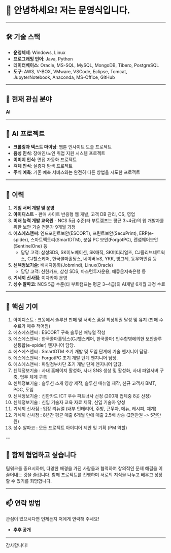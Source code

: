 # 👋 안녕하세요! 저는 문영식입니다.

---

## 🛠️ 기술 스택
- **운영체제**: Windows, Linux
- **프로그래밍 언어**: Java, Python
- **데이터베이스**: Oracle, MS-SQL, MySQL, MongoDB, Tibero, PostgreSQL
- **도구**: AWS, V-BOX, VMware, VSCode, Eclipse, Tomcat, JupyterNotebook, Anaconda, MS-Office, GitHub

---

## 🌱 현재 관심 분야
**AI**

---

## 📂 AI 프로젝트
- **크롤링과 텍스트 마이닝**: 웹툰 인사이트 도출 프로젝트
- **음성 인식**: 장애인/노인 취업 지원 시스템 프로젝트
- **이미지 인식**: 면접 자동화 프로젝트
- **객체 인식**: 실종자 탐색 프로젝트
- **주식 예측**: 기존 예측 서비스와는 완전히 다른 방법을 시도한 프로젝트

---

## 👀 이력
1. **게임 서버 개발 및 운영**
2. **아이디스트** - 판매 사이트 반응형 웹 개발, 고객 DB 관리, CS, 영업
3. **미래 능력 개발 교육원** - NCS 5급 수준(타 부트캠프는 평균 3~4급)의 웹 개발자를 위한 보안 기술 전문가 9개월 과정
4. **에스에스앤씨**: 엔드포인트보안(ESCORT), 프린트보안(SecuPrint), ERP(e-spider), 스마트팩토리(SmartDTM), 분실 PC 보안(ForgotPC), 랜섬웨어보안(SentinelOne) 등
   - 담당 고객: 삼성SDS, SK이노베이션, SK매직, SK머티리얼즈, CJ올리브네트웍스, CJ헬스케어, 한국콜마홀딩스, 네이버InS, YKK, 빙그레, 동우화인캠 등
5. **센텍정보기술**: 배치자동화(Jobmind), Linux(Oracle)
   - 담당 고객: 신한카드, 삼성 SDS, 마스턴투자운용, 애큐온저축은행 등
6. **기세끼 신사점**: 이자카야 운영
7. **성수 알파코**: NCS 5급 수준(타 부트캠프는 평균 3~4급)의 AI개발 6개월 과정 수료

---

## 🌟 핵심 기여
1. 아이디스트 : 크몽에서 솔루션 판매 및 서비스 품질 최상위권 달성 및 유지 (판매 수수료가 매우 적어짐)
2. 에스에스앤씨 : ESCORT 구축 솔루션 매뉴얼 작성
3. 에스에스앤씨 : 한국콜마홀딩스(CJ헬스케어, 한국콜마) 인수합병에의한 보안솔루션통합(e-spider) 엔지니어 담당.
4. 에스에스앤씨 : SmartDTM 초기 개발 및 도입 단계에 기술 엔지니어 담당.
5. 에스에스앤씨 : ForgotPC 초기 개발 단계 엔지니어 담당.
6. 에스에스앤씨 : 파일첨부차단 초기 개발 단계 엔지니어 담당.
7. 센텍정보기술 : 사내 홈페이지 활성화, 사내 SNS 생성 및 활성화, 사내 파일서버 구축, 업무 체계 구축
8. 센텍정보기술 : 솔루션 소개 영상 제작, 솔루션 매뉴얼 제작, 신규 고객사 BMT, POC, 도입
9. 센텍정보기술 : 신한카드 ICT 우수 파트너사 선정 (200개 업체중 8곳 선정)
10. 센텍정보기술 : 신입 기술자 교육 자료 제작, 신입 기술자 양성
11. 기세끼 신사점 : 업장 리뉴얼 (내부 인테리어, 주방, 근무자, 메뉴, 레시피, 체계)
12. 기세끼 신사점 : 8년간 평균 매출 6개월 만에 매출 2.5배 상승 (2천만원 -> 5천만원)
13. 성수 알파코 : 모든 프로젝트 아이디어 제안 및 기획 (PM 역할)

--

## 💞️ 함께 협업하고 싶습니다
팀워크를 중요시하며, 다양한 배경을 가진 사람들과 협력하여 창의적인 문제 해결을 이끌어내는 것을 즐깁니다. 
함께 프로젝트를 진행하며 서로의 지식을 나누고 배우고 성장할 수 있기를 희망합니다.

---

## 📫 연락 방법
관심이 있으시다면 언제든지 저에게 연락해 주세요!
- **추후 공개**

---

감사합니다!
